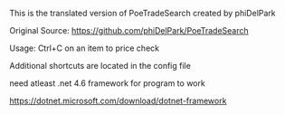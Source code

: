 This is the translated version of PoeTradeSearch created by phiDelPark

Original Source:
https://github.com/phiDelPark/PoeTradeSearch

Usage: Ctrl+C on an item to price check

Additional shortcuts are located in the config file

need atleast .net 4.6 framework for program to work

https://dotnet.microsoft.com/download/dotnet-framework
